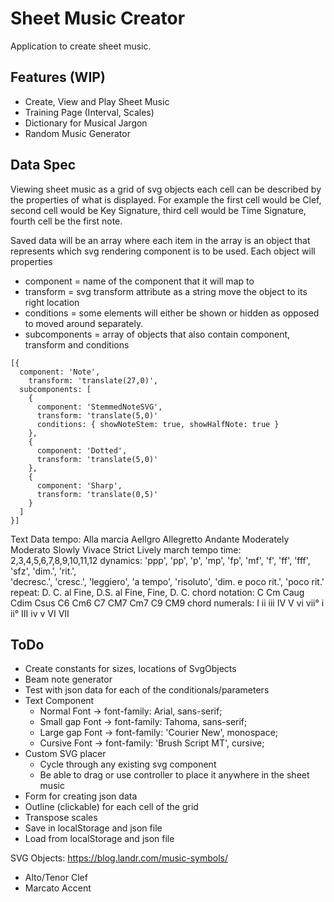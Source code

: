 # Sheet Music Creator
Application to create sheet music. 

## Features (WIP)
- Create, View and Play Sheet Music
- Training Page (Interval, Scales)
- Dictionary for Musical Jargon
- Random Music Generator

## Data Spec
Viewing sheet music as a grid of svg objects each cell can be described by the properties of what is displayed.
For example the first cell would be Clef, second cell would be Key Signature, third cell would be Time Signature,
fourth cell be the first note. 

Saved data will be an array where each item in the array is an object that represents which svg rendering component is to be used. 
Each object will properties 
- component = name of the component that it will map to
- transform = svg transform attribute as a string move the object to its right location
- conditions = some elements will either be shown or hidden as opposed to moved around separately. 
- subcomponents = array of objects that also contain component, transform and conditions 
```
[{
  component: 'Note',
	transform: 'translate(27,0)',
  subcomponents: [
    {
      component: 'StemmedNoteSVG',
      transform: 'translate(5,0)'
      conditions: { showNoteStem: true, showHalfNote: true }
    },
    {
      component: 'Dotted',
      transform: 'translate(5,0)'
    },
    {
      component: 'Sharp',
      transform: 'translate(0,5)'
    }
  ]
}]
```
Text Data
tempo: Alla marcia Aellgro Allegretto Andante Moderately Moderato Slowly Vivace Strict 
  Lively march tempo
time: 2,3,4,5,6,7,8,9,10,11,12
dynamics: 'ppp', 'pp', 'p', 'mp', 'fp', 'mf', 'f', 'ff', 'fff', 'sfz', 'dim.', 'rit.',   
  'decresc.', 'cresc.', 'leggiero', 'a tempo', 'risoluto', 'dim. e poco rit.', 'poco rit.'
repeat: D. C. al Fine, D.S. al Fine, Fine, D. C.
chord notation: C Cm Caug Cdim Csus C6 Cm6 C7 CM7 Cm7 C9 CM9
chord numerals: I ii iii IV V vi vii° i ii° III iv v VI VII

## ToDo
- Create constants for sizes, locations of SvgObjects
- Beam note generator
- Test with json data for each of the conditionals/parameters
- Text Component
  - Normal Font -> font-family: Arial, sans-serif;
  - Small gap Font -> font-family: Tahoma, sans-serif;
  - Large gap Font -> font-family: 'Courier New', monospace;
  - Cursive Font -> font-family: 'Brush Script MT', cursive;
- Custom SVG placer
	- Cycle through any existing svg component
	- Be able to drag or use controller to place it anywhere in the sheet music
- Form for creating json data
- Outline (clickable) for each cell of the grid
- Transpose scales
- Save in localStorage and json file
- Load from localStorage and json file

SVG Objects: https://blog.landr.com/music-symbols/
- Alto/Tenor Clef
- Marcato Accent